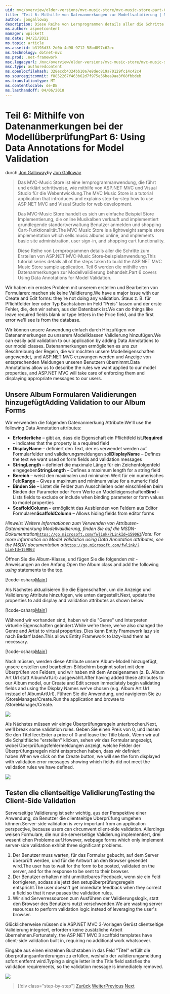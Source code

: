 ```yaml
---
uid: mvc/overview/older-versions/mvc-music-store/mvc-music-store-part-6
title: 'Teil 6: Mithilfe von Datenanmerkungen zur Modellvalidierung | Microsoft Docs'
author: jongalloway
description: Diese Reihe von Lernprogrammen details aller die Schritte zum Erstellen von ASP.NET MVC-Music Store-beispielanwendung. Teil 6 deckt mithilfe von Datenanmerkungen für Modell V...
ms.author: aspnetcontent
manager: wpickett
ms.date: 04/21/2011
ms.topic: article
ms.assetid: b3193d33-2d0b-4d98-9712-58bd897c62ec
ms.technology: dotnet-mvc
ms.prod: .net-framework
msc.legacyurl: /mvc/overview/older-versions/mvc-music-store/mvc-music-store-part-6
msc.type: authoredcontent
ms.openlocfilehash: 328eccb4324bb10a7e8dec819a70129fc14c42c4
ms.sourcegitcommit: f8852267f463b62d7f975e56bea9aa3f68fbbdeb
ms.translationtype: MT
ms.contentlocale: de-DE
ms.lasthandoff: 04/06/2018
---
```

<a name="part-6-using-data-annotations-for-model-validation"></a><span data-ttu-id="2f3ac-104">Teil 6: Mithilfe von Datenanmerkungen bei der Modellüberprüfung</span><span class="sxs-lookup"><span data-stu-id="2f3ac-104">Part 6: Using Data Annotations for Model Validation</span></span>
====================
<span data-ttu-id="2f3ac-105">durch [Jon Galloway](https://github.com/jongalloway)</span><span class="sxs-lookup"><span data-stu-id="2f3ac-105">by [Jon Galloway](https://github.com/jongalloway)</span></span>

> <span data-ttu-id="2f3ac-106">Das MVC-Music Store ist eine lernprogrammanwendung, die führt und erklärt schrittweise, wie mithilfe von ASP.NET MVC und Visual Studio für die Webentwicklung.</span><span class="sxs-lookup"><span data-stu-id="2f3ac-106">The MVC Music Store is a tutorial application that introduces and explains step-by-step how to use ASP.NET MVC and Visual Studio for web development.</span></span>  
>   
> <span data-ttu-id="2f3ac-107">Das MVC-Music Store handelt es sich um einfache Beispiel Store Implementierung, die online Musikalben verkauft und implementiert grundlegende standortverwaltung Benutzer anmelden und shopping Cart-Funktionalität.</span><span class="sxs-lookup"><span data-stu-id="2f3ac-107">The MVC Music Store is a lightweight sample store implementation which sells music albums online, and implements basic site administration, user sign-in, and shopping cart functionality.</span></span>  
>   
> <span data-ttu-id="2f3ac-108">Diese Reihe von Lernprogrammen details aller die Schritte zum Erstellen von ASP.NET MVC-Music Store-beispielanwendung.</span><span class="sxs-lookup"><span data-stu-id="2f3ac-108">This tutorial series details all of the steps taken to build the ASP.NET MVC Music Store sample application.</span></span> <span data-ttu-id="2f3ac-109">Teil 6 werden die mithilfe von Datenanmerkungen zur Modellvalidierung behandelt.</span><span class="sxs-lookup"><span data-stu-id="2f3ac-109">Part 6 covers Using Data Annotations for Model Validation.</span></span>


<span data-ttu-id="2f3ac-110">Wir haben ein ernstes Problem mit unserem erstellen und Bearbeiten von Formularen: machen sie keine Validierung.</span><span class="sxs-lookup"><span data-stu-id="2f3ac-110">We have a major issue with our Create and Edit forms: they're not doing any validation.</span></span> <span data-ttu-id="2f3ac-111">Staus z. B. für Pflichtfelder leer oder Typ Buchstaben im Feld "Preis" lassen und der erste Fehler, die, den wir sehen, aus der Datenbank ist.</span><span class="sxs-lookup"><span data-stu-id="2f3ac-111">We can do things like leave required fields blank or type letters in the Price field, and the first error we'll see is from the database.</span></span>

<span data-ttu-id="2f3ac-112">Wir können unsere Anwendung einfach durch Hinzufügen von Datenanmerkungen zu unserem Modellklassen Validierung hinzufügen.</span><span class="sxs-lookup"><span data-stu-id="2f3ac-112">We can easily add validation to our application by adding Data Annotations to our model classes.</span></span> <span data-ttu-id="2f3ac-113">Datenanmerkungen ermöglichen es uns zur Beschreibung der Regeln, die wir möchten unsere Modelleigenschaften angewendet, und ASP.NET MVC erzwungen werden und Anzeige von entsprechenden Meldungen unseren Benutzern übernimmt.</span><span class="sxs-lookup"><span data-stu-id="2f3ac-113">Data Annotations allow us to describe the rules we want applied to our model properties, and ASP.NET MVC will take care of enforcing them and displaying appropriate messages to our users.</span></span>

## <a name="adding-validation-to-our-album-forms"></a><span data-ttu-id="2f3ac-114">Unsere Album Formularen Validierungen hinzugefügt</span><span class="sxs-lookup"><span data-stu-id="2f3ac-114">Adding Validation to our Album Forms</span></span>

<span data-ttu-id="2f3ac-115">Wir verwenden die folgenden Datenanmerkung Attribute:</span><span class="sxs-lookup"><span data-stu-id="2f3ac-115">We'll use the following Data Annotation attributes:</span></span>

- <span data-ttu-id="2f3ac-116">**Erforderliche** – gibt an, dass die Eigenschaft ein Pflichtfeld ist.</span><span class="sxs-lookup"><span data-stu-id="2f3ac-116">**Required** – Indicates that the property is a required field</span></span>
- <span data-ttu-id="2f3ac-117">**DisplayName** – definiert den Text, der es verwendet werden auf Formularfelder und validierungsmeldungen soll</span><span class="sxs-lookup"><span data-stu-id="2f3ac-117">**DisplayName** – Defines the text we want used on form fields and validation messages</span></span>
- <span data-ttu-id="2f3ac-118">**StringLength** – definiert die maximale Länge für ein Zeichenfolgenfeld eingegeben</span><span class="sxs-lookup"><span data-stu-id="2f3ac-118">**StringLength** – Defines a maximum length for a string field</span></span>
- <span data-ttu-id="2f3ac-119">**Bereich** – weist den maximalen und minimalen Wert für ein numerisches Feld</span><span class="sxs-lookup"><span data-stu-id="2f3ac-119">**Range** – Gives a maximum and minimum value for a numeric field</span></span>
- <span data-ttu-id="2f3ac-120">**Binden Sie** – Listet die Felder zum Ausschließen oder einschließen beim Binden der Parameter oder Form Werte an Modelleigenschaften</span><span class="sxs-lookup"><span data-stu-id="2f3ac-120">**Bind** – Lists fields to exclude or include when binding parameter or form values to model properties</span></span>
- <span data-ttu-id="2f3ac-121">**ScaffoldColumn** – ermöglicht das Ausblenden von Feldern aus Editor Formularen</span><span class="sxs-lookup"><span data-stu-id="2f3ac-121">**ScaffoldColumn** – Allows hiding fields from editor forms</span></span>

<span data-ttu-id="2f3ac-122">*Hinweis: Weitere Informationen zum Verwenden von Attributen-Datenanmerkung Modellvalidierung, finden Sie auf die MSDN-Dokumentation*[`https://go.microsoft.com/fwlink/?LinkId=159063`](https://go.microsoft.com/fwlink/?LinkId=159063)</span><span class="sxs-lookup"><span data-stu-id="2f3ac-122">*Note: For more information on Model Validation using Data Annotation attributes, see the MSDN documentation at*[`https://go.microsoft.com/fwlink/?LinkId=159063`](https://go.microsoft.com/fwlink/?LinkId=159063)</span></span>

<span data-ttu-id="2f3ac-123">Öffnen Sie die Album-Klasse, und fügen Sie die folgenden *mit* -Anweisungen an den Anfang.</span><span class="sxs-lookup"><span data-stu-id="2f3ac-123">Open the Album class and add the following *using* statements to the top.</span></span>

[!code-csharp[Main](mvc-music-store-part-6/samples/sample1.cs)]

<span data-ttu-id="2f3ac-124">Als Nächstes aktualisieren Sie die Eigenschaften, um die Anzeige und Validierung Attribute hinzufügen, wie unten dargestellt.</span><span class="sxs-lookup"><span data-stu-id="2f3ac-124">Next, update the properties to add display and validation attributes as shown below.</span></span>

[!code-csharp[Main](mvc-music-store-part-6/samples/sample2.cs)]

<span data-ttu-id="2f3ac-125">Während wir vorhanden sind, haben wir die "Genre" und Interpreten virtuelle Eigenschaften geändert.</span><span class="sxs-lookup"><span data-stu-id="2f3ac-125">While we're there, we've also changed the Genre and Artist to virtual properties.</span></span> <span data-ttu-id="2f3ac-126">Dies kann Entity Framework lazy sie nach Bedarf laden.</span><span class="sxs-lookup"><span data-stu-id="2f3ac-126">This allows Entity Framework to lazy-load them as necessary.</span></span>

[!code-csharp[Main](mvc-music-store-part-6/samples/sample3.cs)]

<span data-ttu-id="2f3ac-127">Nach müssen, werden diese Attribute unsere Album-Modell hinzugefügt, unsere erstellen und bearbeiten-Bildschirm beginnt sofort mit dem Überprüfen von Feldern, und wir haben mit dem Anzeigenamen (z. B. Album Art Url statt AlbumArtUrl) ausgewählt.</span><span class="sxs-lookup"><span data-stu-id="2f3ac-127">After having added these attributes to our Album model, our Create and Edit screen immediately begin validating fields and using the Display Names we've chosen (e.g. Album Art Url instead of AlbumArtUrl).</span></span> <span data-ttu-id="2f3ac-128">Führen Sie die Anwendung, und navigieren Sie zu /StoreManager/Create.</span><span class="sxs-lookup"><span data-stu-id="2f3ac-128">Run the application and browse to /StoreManager/Create.</span></span>

![](mvc-music-store-part-6/_static/image1.png)

<span data-ttu-id="2f3ac-129">Als Nächstes müssen wir einige Überprüfungsregeln unterbrochen.</span><span class="sxs-lookup"><span data-stu-id="2f3ac-129">Next, we'll break some validation rules.</span></span> <span data-ttu-id="2f3ac-130">Geben Sie einen Preis von 0, und lassen Sie den Titel leer.</span><span class="sxs-lookup"><span data-stu-id="2f3ac-130">Enter a price of 0 and leave the Title blank.</span></span> <span data-ttu-id="2f3ac-131">Wenn wir auf die Schaltfläche "erstellen" klicken, sehen wir das Formular angezeigt, wobei Überprüfungsfehlermeldungen anzeigt, welche Felder der Überprüfungsregeln nicht entsprochen haben, dass wir definiert haben.</span><span class="sxs-lookup"><span data-stu-id="2f3ac-131">When we click on the Create button, we will see the form displayed with validation error messages showing which fields did not meet the validation rules we have defined.</span></span>

![](mvc-music-store-part-6/_static/image2.png)

## <a name="testing-the-client-side-validation"></a><span data-ttu-id="2f3ac-132">Testen die clientseitige Validierung</span><span class="sxs-lookup"><span data-stu-id="2f3ac-132">Testing the Client-Side Validation</span></span>

<span data-ttu-id="2f3ac-133">Serverseitige Validierung ist sehr wichtig, aus der Perspektive einer Anwendung, da Benutzer die clientseitige Überprüfung umgehen können.</span><span class="sxs-lookup"><span data-stu-id="2f3ac-133">Server-side validation is very important from an application perspective, because users can circumvent client-side validation.</span></span> <span data-ttu-id="2f3ac-134">Allerdings weisen Formulare, die nur die serverseitige Validierung implementiert, drei wesentlichen Probleme auf.</span><span class="sxs-lookup"><span data-stu-id="2f3ac-134">However, webpage forms which only implement server-side validation exhibit three significant problems.</span></span>

1. <span data-ttu-id="2f3ac-135">Der Benutzer muss warten, für das Formular gebucht, auf dem Server überprüft werden, und für die Antwort an den Browser gesendet wird.</span><span class="sxs-lookup"><span data-stu-id="2f3ac-135">The user has to wait for the form to be posted, validated on the server, and for the response to be sent to their browser.</span></span>
2. <span data-ttu-id="2f3ac-136">Der Benutzer erhalten nicht unmittelbares Feedback, wenn sie ein Feld korrigieren, sodass sie jetzt den setupüberprüfungsregeln entspricht.</span><span class="sxs-lookup"><span data-stu-id="2f3ac-136">The user doesn't get immediate feedback when they correct a field so that it now passes the validation rules.</span></span>
3. <span data-ttu-id="2f3ac-137">Wir sind Serverressourcen zum Ausführen der Validierungslogik, statt den Browser des Benutzers nutzt verschwenden.</span><span class="sxs-lookup"><span data-stu-id="2f3ac-137">We are wasting server resources to perform validation logic instead of leveraging the user's browser.</span></span>

<span data-ttu-id="2f3ac-138">Glücklicherweise müssen die ASP.NET MVC 3-Vorlagen Gerüst clientseitige Validierung integriert, erfordern keine zusätzliche Arbeit übernehmen.</span><span class="sxs-lookup"><span data-stu-id="2f3ac-138">Fortunately, the ASP.NET MVC 3 scaffold templates have client-side validation built in, requiring no additional work whatsoever.</span></span>

<span data-ttu-id="2f3ac-139">Eingabe aus einen einzelnen Buchstaben in das Feld "Titel" erfüllt die überprüfungsanforderungen zu erfüllen, weshalb der validierungsmeldung sofort entfernt wird.</span><span class="sxs-lookup"><span data-stu-id="2f3ac-139">Typing a single letter in the Title field satisfies the validation requirements, so the validation message is immediately removed.</span></span>

![](mvc-music-store-part-6/_static/image3.png)


> [!div class="step-by-step"]
> <span data-ttu-id="2f3ac-140">[Zurück](mvc-music-store-part-5.md)
> [Weiter](mvc-music-store-part-7.md)</span><span class="sxs-lookup"><span data-stu-id="2f3ac-140">[Previous](mvc-music-store-part-5.md)
[Next](mvc-music-store-part-7.md)</span></span>
